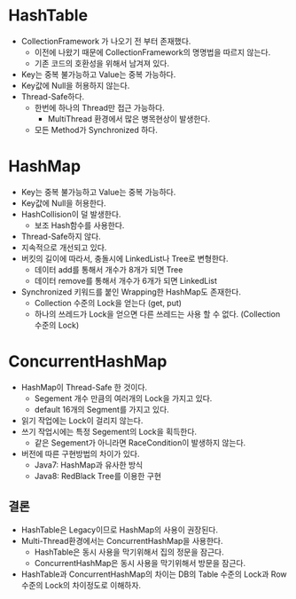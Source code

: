 # HashTable
- CollectionFramework 가 나오기 전 부터 존재했다.
  - 이전에 나왔기 때문에 CollectionFramework의 명명법을 따르지 않는다.
  - 기존 코드의 호환성을 위해서 남겨져 있다.
- Key는 중복 불가능하고 Value는 중복 가능하다.
- Key값에 Null을 허용하지 않는다.
- Thread-Safe하다.
  - 한번에 하나의 Thread만 접근 가능하다.
    - MultiThread 환경에서 많은 병목현상이 발생한다. 
  - 모든 Method가 Synchronized 하다.

# HashMap
- Key는 중복 불가능하고 Value는 중복 가능하다.
- Key값에 Null을 허용한다.
- HashCollision이 덜 발생한다.
  - 보조 Hash함수를 사용한다.
- Thread-Safe하지 않다.
- 지속적으로 개선되고 있다.
- 버킷의 길이에 따라서, 충돌시에 LinkedList나 Tree로 변형한다.
  - 데이터 add를 통해서 개수가 8개가 되면 Tree
  - 데이터 remove를 통해서 개수가 6개가 되면 LinkedList
- Synchronized 키워드를 붙인 Wrapping한 HashMap도 존재한다.
  - Collection 수준의 Lock을 얻는다 (get, put)
  - 하나의 쓰레드가 Lock을 얻으면 다른 쓰레드는 사용 할 수 없다. (Collection 수준의 Lock)

# ConcurrentHashMap
- HashMap이 Thread-Safe 한 것이다.
  - Segement 개수 만큼의 여러개의 Lock을 가지고 있다. 
  - default 16개의 Segment를 가지고 있다.
- 읽기 작업에는 Lock이 걸리지 않는다.
- 쓰기 작업시에는 특정 Segement의 Lock을 획득한다.
  - 같은 Segement가 아니라면 RaceCondition이 발생하지 않는다.
- 버전에 따른 구현방법의 차이가 있다.
  - Java7: HashMap과 유사한 방식
  - Java8: RedBlack Tree를 이용한 구현


## 결론
- HashTable은 Legacy이므로 HashMap의 사용이 권장된다.
- Multi-Thread환경에서는 ConcurrentHashMap을 사용한다.
   - HashTable은 동시 사용을 막기위해서 집의 정문을 잠근다.
   - ConcurrentHashMap은 동시 사용을 막기위해서 방문을 잠근다.
- HashTable과 ConcurrentHashMap의 차이는 DB의 Table 수준의 Lock과 Row수준의 Lock의 차이정도로 이해하자.
